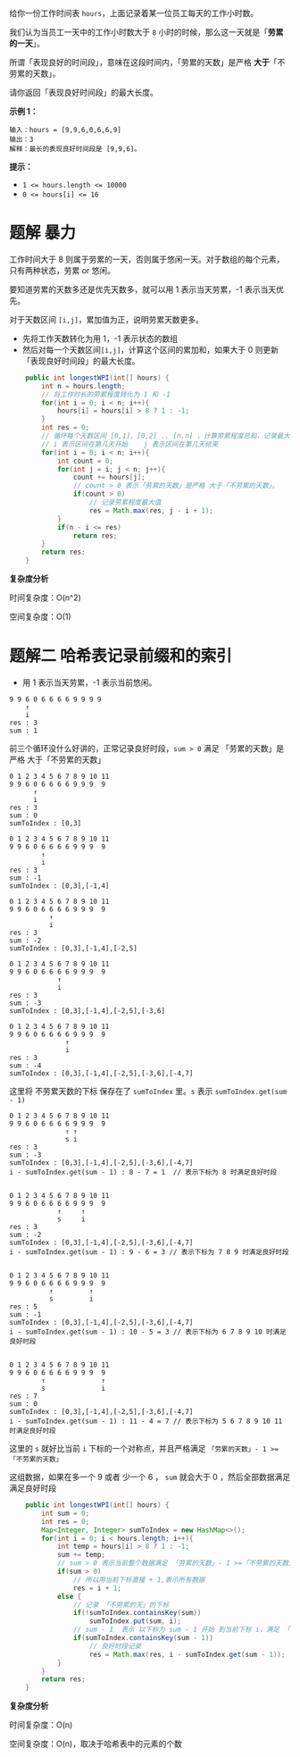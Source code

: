 给你一份工作时间表 `hours`，上面记录着某一位员工每天的工作小时数。

我们认为当员工一天中的工作小时数大于 `8` 小时的时候，那么这一天就是「**劳累的一天**」。

所谓「表现良好的时间段」，意味在这段时间内，「劳累的天数」是严格 **大于**「不劳累的天数」。

请你返回「表现良好时间段」的最大长度。

**示例 1：**

```
输入：hours = [9,9,6,0,6,6,9]
输出：3
解释：最长的表现良好时间段是 [9,9,6]。
```

**提示：**

- `1 <= hours.length <= 10000`
- `0 <= hours[i] <= 16`

# 题解 暴力

工作时间大于 8 则属于劳累的一天，否则属于悠闲一天。对于数组的每个元素，只有两种状态，劳累 or 悠闲。

要知道劳累的天数多还是优先天数多，就可以用 1 表示当天劳累，-1 表示当天优先。

对于天数区间 `[i,j]`，累加值为正，说明劳累天数更多。

- 先将工作天数转化为用 1，-1 表示状态的数组
- 然后对每一个天数区间`[i,j]`，计算这个区间的累加和，如果大于 0 则更新「表现良好时间段」的最大长度。

```java
    public int longestWPI(int[] hours) {
        int n = hours.length;
        // 将工作时长的劳累程度转化为 1 和 -1
        for(int i = 0; i < n; i++){
            hours[i] = hours[i] > 8 ? 1 : -1;
        }
        int res = 0;
        // 循环每个天数区间 [0,1]、[0,2] .. [n,n] ，计算劳累程度总和，记录最大值
        // i 表示区间在第几天开始    j 表示区间在第几天结束
        for(int i = 0; i < n; i++){
            int count = 0;
            for(int j = i; j < n; j++){
                count += hours[j];
                // count > 0 表示「劳累的天数」是严格 大于「不劳累的天数」。
                if(count > 0)
                    // 记录劳累程度最大值
                    res = Math.max(res, j - i + 1);
            }
            if(n - i <= res)
                return res;
        }
        return res;
    }
```

**复杂度分析**

时间复杂度：O(n^2)

空间复杂度：O(1)

# 题解二 哈希表记录前缀和的索引

- 用 1 表示当天劳累，-1 表示当前悠闲。



```
9 9 6 0 6 6 6 6 9 9 9 9
    ↑
    i
res : 3
sum : 1
```

前三个循环没什么好讲的，正常记录良好时段，`sum > 0` 满足 「劳累的天数」是严格 大于「不劳累的天数」

```
0 1 2 3 4 5 6 7 8 9 10 11
9 9 6 0 6 6 6 6 9 9 9  9
      ↑
      i
res : 3
sum : 0
sumToIndex : [0,3]

0 1 2 3 4 5 6 7 8 9 10 11
9 9 6 0 6 6 6 6 9 9 9  9
        ↑
        i
res : 3
sum : -1
sumToIndex : [0,3],[-1,4]

0 1 2 3 4 5 6 7 8 9 10 11
9 9 6 0 6 6 6 6 9 9 9  9
          ↑
          i
res : 3
sum : -2
sumToIndex : [0,3],[-1,4],[-2,5]

0 1 2 3 4 5 6 7 8 9 10 11
9 9 6 0 6 6 6 6 9 9 9  9
            ↑
            i
res : 3
sum : -3
sumToIndex : [0,3],[-1,4],[-2,5],[-3,6]

0 1 2 3 4 5 6 7 8 9 10 11
9 9 6 0 6 6 6 6 9 9 9  9
              ↑
              i
res : 3
sum : -4
sumToIndex : [0,3],[-1,4],[-2,5],[-3,6],[-4,7]
```

这里将 不劳累天数的下标 保存在了 `sumToIndex` 里。`s` 表示 `sumToIndex.get(sum - 1)`

```
0 1 2 3 4 5 6 7 8 9 10 11
9 9 6 0 6 6 6 6 9 9 9  9
              ↑ ↑
              s i
res : 3
sum : -3
sumToIndex : [0,3],[-1,4],[-2,5],[-3,6],[-4,7]
i - sumToIndex.get(sum - 1) : 8 - 7 = 1  // 表示下标为 8 时满足良好时段


0 1 2 3 4 5 6 7 8 9 10 11
9 9 6 0 6 6 6 6 9 9 9  9
            ↑     ↑
            s     i 
res : 3
sum : -2
sumToIndex : [0,3],[-1,4],[-2,5],[-3,6],[-4,7]
i - sumToIndex.get(sum - 1) : 9 - 6 = 3 // 表示下标为 7 8 9 时满足良好时段


0 1 2 3 4 5 6 7 8 9 10 11
9 9 6 0 6 6 6 6 9 9 9  9
          ↑         ↑
          s         i 
res : 5
sum : -1
sumToIndex : [0,3],[-1,4],[-2,5],[-3,6],[-4,7]
i - sumToIndex.get(sum - 1) : 10 - 5 = 3 // 表示下标为 6 7 8 9 10 时满足良好时段


0 1 2 3 4 5 6 7 8 9 10 11
9 9 6 0 6 6 6 6 9 9 9  9
        ↑              ↑
        s              i 
res : 7
sum : 0
sumToIndex : [0,3],[-1,4],[-2,5],[-3,6],[-4,7]
i - sumToIndex.get(sum - 1) : 11 - 4 = 7 // 表示下标为 5 6 7 8 9 10 11 时满足良好时段
```

这里的 `s` 就好比当前 `i` 下标的一个对称点，并且严格满足  `「劳累的天数」- 1 >=「不劳累的天数」`

这组数据，如果在多一个 9 或者 少一个 6 ， `sum` 就会大于 0 ，然后全部数据满足满足良好时段

```java
    public int longestWPI(int[] hours) {
        int sum = 0;
        int res = 0;
        Map<Integer, Integer> sumToIndex = new HashMap<>();
        for(int i = 0; i < hours.length; i++){
            int temp = hours[i] > 8 ? 1 : -1;
            sum += temp;
            // sum > 0 表示当前整个数据满足 「劳累的天数」- 1 >=「不劳累的天数」
            if(sum > 0)
                // 所以用当前下标直接 + 1,表示所有数据
                res = i + 1;
            else {
                // 记录 「不劳累的天」的下标
                if(!sumToIndex.containsKey(sum))
                    sumToIndex.put(sum, i);
                // sum - 1  表示 以下标为 sum - 1 开始 到当前下标 i，满足 「劳累的天数」是严格 大于「不劳累的天数」。
                if(sumToIndex.containsKey(sum - 1))
                    // 良好时段记录
                    res = Math.max(res, i - sumToIndex.get(sum - 1));
            }
        }
        return res;
    }
```

**复杂度分析**

时间复杂度：O(n)

空间复杂度：O(n)，取决于哈希表中的元素的个数

